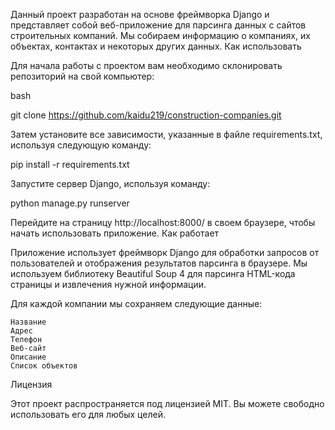 
Данный проект разработан на основе фреймворка Django и представляет собой веб-приложение для парсинга данных с сайтов строительных компаний. Мы собираем информацию о компаниях, их объектах, контактах и некоторых других данных.
Как использовать

Для начала работы с проектом вам необходимо склонировать репозиторий на свой компьютер:

bash

git clone https://github.com/kaidu219/construction-companies.git

Затем установите все зависимости, указанные в файле requirements.txt, используя следующую команду:

pip install -r requirements.txt

Запустите сервер Django, используя команду:

python manage.py runserver

Перейдите на страницу http://localhost:8000/ в своем браузере, чтобы начать использовать приложение.
Как работает

Приложение использует фреймворк Django для обработки запросов от пользователей и отображения результатов парсинга в браузере. Мы используем библиотеку Beautiful Soup 4 для парсинга HTML-кода страницы и извлечения нужной информации.

Для каждой компании мы сохраняем следующие данные:

    Название
    Адрес
    Телефон
    Веб-сайт
    Описание
    Список объектов

Лицензия

Этот проект распространяется под лицензией MIT. Вы можете свободно использовать его для любых целей.
